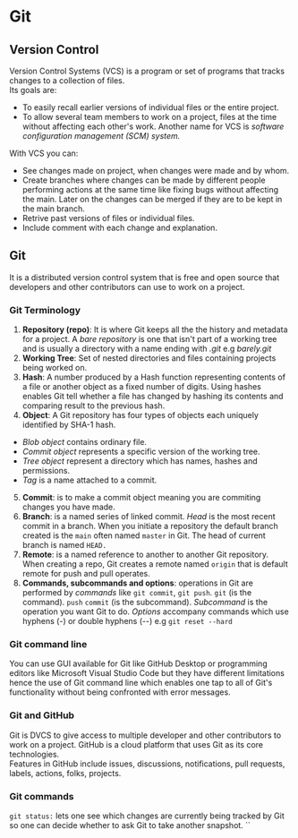 # Git

## Version Control
Version Control Systems (VCS) is a program or set of programs that tracks changes to a collection of files.</br>
Its goals are:
-  To easily recall earlier versions of individual files or the entire project.
-  To allow several team members to work on a project, files at the time without affecting each other's work.
Another name for VCS is *software configuration management (SCM) system.*</br>

With VCS you can:</br>
-  See changes made on project, when changes were made and by whom.
-  Create branches where changes can be made by different people performing actions at the same time like fixing bugs without affecting the main. Later on the changes can be merged if they are to be kept in the main branch.</br>
-  Retrive past versions of files or individual files.
-  Include comment with each change and explanation.

## Git
It is a distributed version control system that is free and open source that developers and other contributors can use to work on a project.</br>
### Git Terminology
1. __Repository (repo)__: It is where Git keeps all the the history and metadata for a project. A *bare repository* is one that isn't part of a working tree and is usually a directory with a name ending with *.git* e.g *barely.git*
2. __Working Tree__: Set of nested directories and files containing projects being worked on.
3. __Hash__: A number produced by a Hash function representing contents of a file or another object as a fixed number of digits. Using hashes enables Git tell whether a file has changed by hashing its contents and comparing result to the previous hash.
4. __Object__: A Git repository has four types of objects each uniquely identified by SHA-1 hash. 
-  *Blob object* contains ordinary file.
-  *Commit object* represents a specific version of the working tree.
-  *Tree object* represent a directory which has names, hashes and permissions.
-  *Tag* is a name attached to a commit.
5. __Commit__: is to make a commit object meaning you are commiting changes you have made.
6. __Branch__: is a named series of linked commit. *Head* is the most recent commit in a branch. When you initiate a repository the default branch created is the ``main`` often named ``master`` in Git. The head of current branch is named ``HEAD.``
7. __Remote__: is a named reference to another to another Git repository. When creating a repo, Git creates a remote named ``origin`` that is default remote for push and pull operates.
8. __Commands, subcommands and options__: operations in Git are performed by *commands* like ``git commit``, ``git push``. ``git`` (is the command). ``push`` ``commit`` (is the subcommand). *Subcommand* is the operation you want Git to do. *Options* accompany commands which use hyphens (-) or double hyphens (--) e.g ``git reset --hard``

### Git command line
You can use GUI available for Git like GitHub Desktop or programming editors like Microsoft Visual Studio Code but they have different limitations hence the use of Git command line which enables one tap to all of Git's functionality without being confronted with error messages.

### Git and GitHub
Git is DVCS to give access to multiple developer and other contributors to work on a project. GitHub is a cloud platform that uses Git as its core technologies.</br>
Features in GitHub include issues, discussions, notifications, pull requests, labels, actions, folks, projects.

### Git commands
``git status:`` lets one see which changes are currently being tracked by Git so one can decide whether to ask Git to take another snapshot.
``